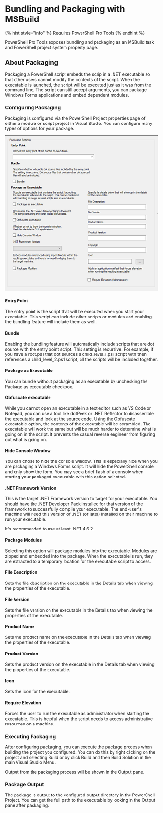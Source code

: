 # Bundling and Packaging with MSBuild

{% hint style="info" %}
Requires [PowerShell Pro Tools](https://ironmansoftware.com/poshtools)
{% endhint %}

PowerShell Pro Tools exposes bundling and packaging as an MSBuild task and PowerShell project system property page.

## About Packaging

Packaging a PowerShell script embeds the scrip in a .NET executable so that other users cannot modify the contexts of the script. When the executable is launched, the script will be executed just as it was from the command line. The script can still accept arguments, you can package Windows Forms applications and embed dependent modules.

### Configuring Packaging 

Packaging is configured via the PowerShell Project properties page of either a module or script project in Visual Studio. You can configure many types of options for your package. 

![Packaging settings for a PowerShell Project](../../../.gitbook/assets/image%20%281%29.png)

#### Entry Point 

The entry point is the script that will be executed when you start your executable. This script can include other scripts or modules and enabling the bundling feature will include them as well. 

#### Bundle

Enabling the bundling feature will automatically include scripts that are dot source with the entry point script. This setting is recursive. For example, if you have a root.ps1 that dot sources a child\_level\_1.ps1 script with then references a child\_level\_2.ps1 script, all the scripts will be included together. 

#### Package as Executable

You can bundle without packaging as an executable by unchecking the Package as executable checkbox. 

#### Obfuscate executable

While you cannot open an executable in a text editor such as VS Code or Notepad, you can use a tool like dotPeek or .NET Reflector to disassemble the executable and look at the source code. Using the Obfuscate executable option, the contents of the executable will be scrambled. The executable will work the same but will be much harder to determine what is going on in the script. It prevents the casual reverse engineer from figuring out what is going on. 

#### Hide Console Window 

You can chose to hide the console window. This is especially nice when you are packaging a Windows Forms script. It will hide the PowerShell console and only show the form. You may see a brief flash of a console when starting your packaged executable with this option selected. 

#### .NET Framework Version

This is the target .NET Framework version to target for your executable. You should have the .NET Developer Pack installed for that version of the framework to successfully compile your executable. The end-user's machine will need this version of .NET \(or later\) installed on their machine to run your executable. 

It's recommended to use at least .NET 4.6.2. 

#### Package Modules

Selecting this option will package modules into the executable. Modules are zipped and embedded into the package. When the executable is run, they are extracted to a temporary location for the executable script to access. 

#### File Description

Sets the file description on the executable in the Details tab when viewing the properties of the executable. 

#### File Version 

Sets the file version on the executable in the Details tab when viewing the properties of the executable. 

#### Product Name

Sets the product name on the executable in the Details tab when viewing the properties of the executable. 

#### Product Version

Sets the product version on the executable in the Details tab when viewing the properties of the executable. 

#### Icon

Sets the icon for the executable. 

#### Require Elevation

Forces the user to run the executable as administrator when starting the executable. This is helpful when the script needs to access administrative resources on a machine. 

### Executing Packaging

After configuring packaging, you can execute the package process when building the project you configured. You can do this by right clicking on the project and selecting Build or by click Build and then Build Solution in the main Visual Studio Menu. 

Output from the packaging process will be shown in the Output pane. 

### Package Output 

The package is output to the configured output directory in the PowerShell Project. You can get the full path to the executable by looking in the Output pane after packaging. 

